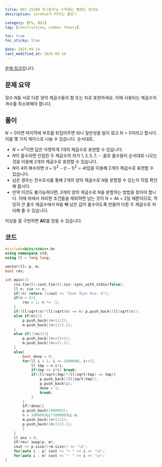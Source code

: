 ```yaml
---
title: BOJ 25399 라그랑주님 수학에는 뺄셈도 있어요
description: sorohue가 PS하는 블로그

category: [PS, BOJ]
tag: [constructive, number theory]

toc: true
toc_sticky: true

date: 2025-09-14
last_modified_at: 2025-09-14
---
```


[문제 링크](https://boj.kr/25399)입니다.

## 문제 요약

정수 $N$을 서로 다른 양의 제곱수들의 합 또는 차로 표현하세요. 이때 사용되는 제곱수의 개수를 최소화해야 합니다.

## 풀이

$N < 0$이면 마지막에 부호를 뒤집어주면 되니 일반성을 잃지 않고 $N > 0$이라고 합시다. 이를 몇 가지 케이스로 나눌 수 있습니다. 순서대로,

- $N = n^2$이면 답은 자명하게 1개의 제곱수로 표현할 수 있습니다.
- $N$이 홀수라면 인접한 두 제곱수의 차가 $1,3,5,7,\cdots$ 꼴로 홀수들이 순서대로 나오는 것을 이용해 2개의 제곱수로 표현할 수 있습니다.
- $N$이 $4$의 배수라면 $(t+1)^2 - (t-1)^2 = 4t$임을 이용해 2개의 제곱수로 표현할 수 있습니다.
- 남은 경우는 전수조사를 통해 2개의 양의 제곱수로 $N$을 분할할 수 있는지 직접 확인해 봅시다.
- 만약 이것도 불가능하다면, 3개의 양의 제곱수로 $N$을 분할하는 방법을 찾아야 합니다. 이때 위에서 처리한 조건들을 제외하면 남는 것이 $N = 4k+2$일 때뿐이므로, 적당히 큰 홀수 제곱수에서 $N$을 빼 남은 값이 홀수이도록 만들어 다른 두 제곱수로 처리해 줄 수 있습니다.

이상을 잘 구현하면 **AC**를 받을 수 있습니다.

## 코드

```cpp
#include<bits/stdc++.h>
using namespace std;
using ll = long long;

vector<ll> p, m;
bool rev;

int main(){
	cin.tie(0);cout.tie(0);ios::sync_with_stdio(false);
	ll n; cin >> n;
	if(!n) return !(cout << "3\n+ 3\n+ 4\n- 5");
	if(n < 0){
		rev = 1; n *= -1;
	}
	if((ll)sqrt(n)*(ll)sqrt(n) == n) p.push_back((ll)sqrt(n));
	else if(n&1){
		p.push_back((n+1)/2);
		m.push_back((n+1)/2-1);
	}
	else if(!(n&3)){
		p.push_back((n>>2)+1);
		m.push_back((n>>2)-1);
	}
	else{
		bool done = 0;
		for(ll i = 1; i <= 1000000; i++){
			ll tmp = n-i*i;
			if(tmp <= i*i) break;
			if((ll)sqrt(tmp)*(ll)sqrt(tmp) == tmp){
				p.push_back((ll)sqrt(tmp));
				p.push_back(i);
				done = 1;
				break;
			}
		}
		if(!done){
		p.push_back(1000003);
		n = 1000003LL*1000003LL-n;
		m.push_back((n+1)/2);
		p.push_back((n+1)/2-1);
		}
	}
	ll ans = 0;
	if(rev) swap(p, m);
	cout << p.size()+m.size() << '\n';
	for(auto i : p) cout << "+ " << i << '\n';
	for(auto i : m) cout << "- " << i << '\n';
}
```
